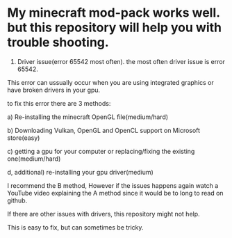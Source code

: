 # My minecraft mod-pack works well. but this repository will help you with trouble shooting.

1. Driver issue(error 65542 most often).
the most often driver issue is error 65542.

This error can ussually occur when you are using integrated graphics or have broken drivers in your gpu.

to fix this error there are 3 methods:

a) Re-installing the minecraft OpenGL file(medium/hard)

b) Downloading Vulkan, OpenGL and OpenCL support on Microsoft store(easy)

c) getting a gpu for your computer or replacing/fixing the existing one(medium/hard)

d, additional) re-installing your gpu driver(medium)

I recommend the B method, However if the issues happens again watch a YouTube video explaining the A method
since it would be to long to read on github.

If there are other issues with drivers, this repository might not help.

This is easy to fix, but can sometimes be tricky. 
